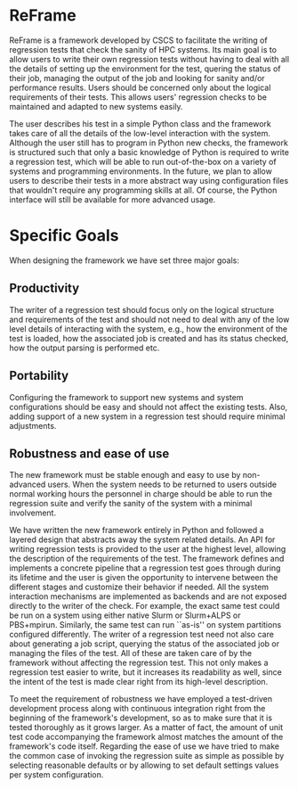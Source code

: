 # ReFrame

ReFrame is a framework developed by CSCS to facilitate the writing of regression tests that check the sanity of HPC systems.
Its main goal is to allow users to write their own regression tests without having to deal with all the details of setting up the environment for the test, quering the status of their job, managing the output of the job and looking for sanity and/or performance results.
Users should be concerned only about the logical requirements of their tests.
This allows users' regression checks to be maintained and adapted to new systems easily.

The user describes his test in a simple Python class and the framework takes care of all the details of the low-level interaction with the system.
Although the user still has to program in Python new checks, the framework is structured such that only a basic knowledge of Python is required to write a regression test, which will be able to run out-of-the-box on a variety of systems and programming environments.
In the future, we plan to allow users to describe their tests in a more abstract way using configuration files that wouldn't require any programming skills at all.
Of course, the Python interface will still be available for more advanced usage.

# Specific Goals

When designing the framework we have set three major goals:

## Productivity
  The writer of a regression test should focus only on the logical structure and requirements of the test and should not need to deal with any of the low level details of interacting with the system, e.g., how the environment of the test is loaded, how the associated job is created and has its status checked, how the output parsing is performed etc.
## Portability
  Configuring the framework to support new systems and system configurations should be easy and should not affect the existing tests.
  Also, adding support of a new system in a regression test should require minimal adjustments.
## Robustness and ease of use
  The new framework must be stable enough and easy to use by non-advanced users.
  When the system needs to be returned to users outside normal working hours the personnel in charge should be able to run the regression suite and verify the sanity of the system with a minimal involvement.


We have written the new framework entirely in Python and followed a layered design that abstracts away the system related details.
An API for writing regression tests is provided to the user at the highest level, allowing the description of the requirements of the test.
The framework defines and implements a concrete pipeline that a regression test goes through during its lifetime and the user is given the opportunity to intervene between the different stages and customize their behavior if needed.
All the system interaction mechanisms are implemented as backends and are not exposed directly to the writer of the check.
For example, the exact same test could be run on a system using either native Slurm or Slurm+ALPS or PBS+mpirun.
Similarly, the same test can run ``as-is'' on system partitions configured differently.
The writer of a regression test need not also care about generating a job script, querying the status of the associated job or managing the files of the test.
All of these are taken care of by the framework without affecting the regression test.
This not only makes a regression test easier to write, but it increases its readability as well, since the intent of the test is made clear right from its high-level description.

To meet the requirement of robustness we have employed a test-driven development process along with continuous integration right from the beginning of the framework's development, so as to make sure that it is tested thoroughly as it grows larger.
As a matter of fact, the amount of unit test code accompanying the framework almost matches the amount of the framework's code itself.
Regarding the ease of use we have tried to make the common case of invoking the regression suite as simple as possible by selecting reasonable defaults or by allowing to set default settings values per system configuration.

